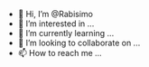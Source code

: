 - 👋 Hi, I’m @Rabisimo
- 👀 I’m interested in ...
- 🌱 I’m currently learning ...
- 💞️ I’m looking to collaborate on ...
- 📫 How to reach me ...

<!---
Rabisimo/Rabisimo is a ✨ special ✨ repository because its `README.md` (this file) appears on your GitHub profile.
You can click the Preview link to take a look at your changes.
--->
